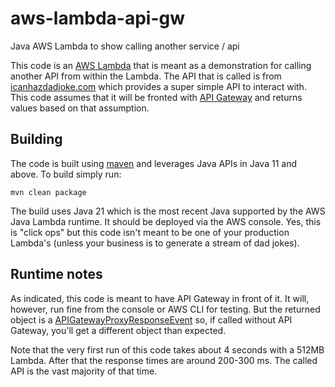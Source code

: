 # aws-lambda-api-gw
Java AWS Lambda to show calling another service / api

This code is an [AWS Lambda](https://aws.amazon.com/lambda/) that is meant as a demonstration for
calling another API from within the Lambda.  The API that is called is from
[icanhazdadjoke.com](https://icanhazdadjoke.com/) which provides a super simple API to interact with.  This code
assumes that it will be fronted with [API Gateway](https://aws.amazon.com/api-gateway/) and returns values based
on that assumption.

## Building
The code is built using [maven](https://maven.apache.org/) and leverages Java APIs in Java 11 and above.  To build
simply run:

```shell
mvn clean package
```

The build uses Java 21 which is the most recent Java supported by the AWS Java Lambda runtime.  It should be deployed
via the AWS console.  Yes, this is "click ops" but this code isn't meant to be one of your production Lambda's
(unless your business is to generate a stream of dad jokes).

## Runtime notes
As indicated, this code is meant to have API Gateway in front of it.  It will, however, run fine from the console or
AWS CLI for testing.  But the returned object is a
[APIGatewayProxyResponseEvent](https://javadoc.io/static/com.amazonaws/aws-lambda-java-events/3.11.4/com/amazonaws/services/lambda/runtime/events/APIGatewayProxyResponseEvent.html)
so, if called without API Gateway, you'll get a different object than expected.

Note that the very first run of this code takes about 4 seconds with a 512MB Lambda.  After that the response times are
around 200-300 ms.  The called API is the vast majority of that time.
